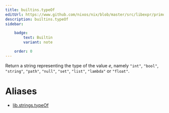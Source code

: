 ```yaml
---
title: builtins.typeOf
editUrl: https://www.github.com/nixos/nix/blob/master/src/libexpr/primops.cc
description: builtins.typeOf
sidebar:

    badge:
        text: Builtin
        variant: note

    order: 0
---
```


Return a string representing the type of the value *e*, namely
`"int"`, `"bool"`, `"string"`, `"path"`, `"null"`, `"set"`,
`"list"`, `"lambda"` or `"float"`.


# Aliases

- [lib.strings.typeOf](reference/lib/strings/lib-strings-typeOf)


